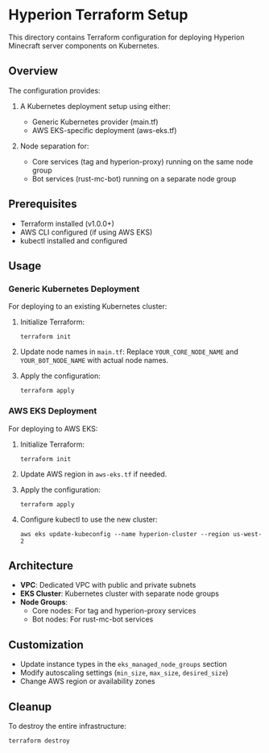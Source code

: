 # Hyperion Terraform Setup

This directory contains Terraform configuration for deploying Hyperion Minecraft server components on Kubernetes.

## Overview

The configuration provides:

1. A Kubernetes deployment setup using either:
   - Generic Kubernetes provider (main.tf)
   - AWS EKS-specific deployment (aws-eks.tf)

2. Node separation for:
   - Core services (tag and hyperion-proxy) running on the same node group
   - Bot services (rust-mc-bot) running on a separate node group

## Prerequisites

- Terraform installed (v1.0.0+)
- AWS CLI configured (if using AWS EKS)
- kubectl installed and configured

## Usage

### Generic Kubernetes Deployment

For deploying to an existing Kubernetes cluster:

1. Initialize Terraform:
   ```
   terraform init
   ```

2. Update node names in `main.tf`:
   Replace `YOUR_CORE_NODE_NAME` and `YOUR_BOT_NODE_NAME` with actual node names.

3. Apply the configuration:
   ```
   terraform apply
   ```

### AWS EKS Deployment

For deploying to AWS EKS:

1. Initialize Terraform:
   ```
   terraform init
   ```

2. Update AWS region in `aws-eks.tf` if needed.

3. Apply the configuration:
   ```
   terraform apply
   ```

4. Configure kubectl to use the new cluster:
   ```
   aws eks update-kubeconfig --name hyperion-cluster --region us-west-2
   ```

## Architecture

- **VPC**: Dedicated VPC with public and private subnets
- **EKS Cluster**: Kubernetes cluster with separate node groups
- **Node Groups**:
  - Core nodes: For tag and hyperion-proxy services
  - Bot nodes: For rust-mc-bot services

## Customization

- Update instance types in the `eks_managed_node_groups` section
- Modify autoscaling settings (`min_size`, `max_size`, `desired_size`)
- Change AWS region or availability zones

## Cleanup

To destroy the entire infrastructure:

```
terraform destroy
``` 